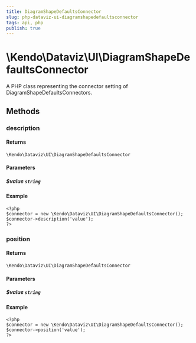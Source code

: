 ```yaml
---
title: DiagramShapeDefaultsConnector
slug: php-dataviz-ui-diagramshapedefaultsconnector
tags: api, php
publish: true
---
```


# \Kendo\Dataviz\UI\DiagramShapeDefaultsConnector

A PHP class representing the connector setting of DiagramShapeDefaultsConnectors.


## Methods

### description


#### Returns
`\Kendo\Dataviz\UI\DiagramShapeDefaultsConnector`

#### Parameters

##### $value `string`



#### Example 
    <?php
    $connector = new \Kendo\Dataviz\UI\DiagramShapeDefaultsConnector();
    $connector->description('value');
    ?>

### position


#### Returns
`\Kendo\Dataviz\UI\DiagramShapeDefaultsConnector`

#### Parameters

##### $value `string`



#### Example 
    <?php
    $connector = new \Kendo\Dataviz\UI\DiagramShapeDefaultsConnector();
    $connector->position('value');
    ?>

